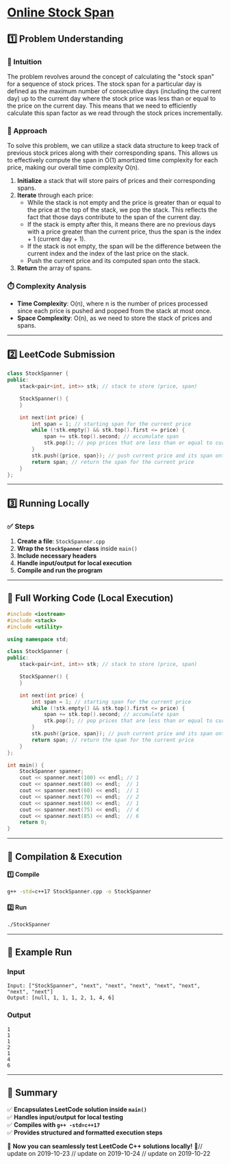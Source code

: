 # **[Online Stock Span](https://leetcode.com/problems/online-stock-span/description/)**  

## **1️⃣ Problem Understanding**  
### **📌 Intuition**  
The problem revolves around the concept of calculating the "stock span" for a sequence of stock prices. The stock span for a particular day is defined as the maximum number of consecutive days (including the current day) up to the current day where the stock price was less than or equal to the price on the current day. This means that we need to efficiently calculate this span factor as we read through the stock prices incrementally. 

### **🚀 Approach**  
To solve this problem, we can utilize a stack data structure to keep track of previous stock prices along with their corresponding spans. This allows us to effectively compute the span in O(1) amortized time complexity for each price, making our overall time complexity O(n).

1. **Initialize** a stack that will store pairs of prices and their corresponding spans.
2. **Iterate** through each price:
   - While the stack is not empty and the price is greater than or equal to the price at the top of the stack, we pop the stack. This reflects the fact that those days contribute to the span of the current day.
   - If the stack is empty after this, it means there are no previous days with a price greater than the current price, thus the span is the index + 1 (current day + 1).
   - If the stack is not empty, the span will be the difference between the current index and the index of the last price on the stack.
   - Push the current price and its computed span onto the stack.
3. **Return** the array of spans.

### **⏱️ Complexity Analysis**  
- **Time Complexity**: O(n), where n is the number of prices processed since each price is pushed and popped from the stack at most once.
- **Space Complexity**: O(n), as we need to store the stack of prices and spans.

---  

## **2️⃣ LeetCode Submission**  
```cpp
class StockSpanner {
public:
    stack<pair<int, int>> stk; // stack to store (price, span)

    StockSpanner() {
    }

    int next(int price) {
        int span = 1; // starting span for the current price
        while (!stk.empty() && stk.top().first <= price) {
            span += stk.top().second; // accumulate span
            stk.pop(); // pop prices that are less than or equal to current price
        }
        stk.push({price, span}); // push current price and its span onto the stack
        return span; // return the span for the current price
    }
};
```  

---  

## **3️⃣ Running Locally**  
### **✅ Steps**  
1. **Create a file**: `StockSpanner.cpp`  
2. **Wrap the `StockSpanner` class** inside `main()`  
3. **Include necessary headers**  
4. **Handle input/output for local execution**  
5. **Compile and run the program**  

---  

## **📝 Full Working Code (Local Execution)**  
```cpp
#include <iostream>
#include <stack>
#include <utility>

using namespace std;

class StockSpanner {
public:
    stack<pair<int, int>> stk; // stack to store (price, span)

    StockSpanner() {
    }

    int next(int price) {
        int span = 1; // starting span for the current price
        while (!stk.empty() && stk.top().first <= price) {
            span += stk.top().second; // accumulate span
            stk.pop(); // pop prices that are less than or equal to current price
        }
        stk.push({price, span}); // push current price and its span onto the stack
        return span; // return the span for the current price
    }
};

int main() {
    StockSpanner spanner;
    cout << spanner.next(100) << endl; // 1
    cout << spanner.next(80) << endl;  // 1
    cout << spanner.next(60) << endl;  // 1
    cout << spanner.next(70) << endl;  // 2
    cout << spanner.next(60) << endl;  // 1
    cout << spanner.next(75) << endl;  // 4
    cout << spanner.next(85) << endl;  // 6
    return 0;
}
```  

---  

## **🔧 Compilation & Execution**  
#### **1️⃣ Compile**  
```bash
g++ -std=c++17 StockSpanner.cpp -o StockSpanner
```  

#### **2️⃣ Run**  
```bash
./StockSpanner
```  

---  

## **🎯 Example Run**  
### **Input**  
```
Input: ["StockSpanner", "next", "next", "next", "next", "next", "next", "next"]
Output: [null, 1, 1, 1, 2, 1, 4, 6]
```  
### **Output**  
```
1
1
1
2
1
4
6
```  

---  

## **📌 Summary**  
✅ **Encapsulates LeetCode solution inside `main()`**  
✅ **Handles input/output for local testing**  
✅ **Compiles with `g++ -std=c++17`**  
✅ **Provides structured and formatted execution steps**  

🚀 **Now you can seamlessly test LeetCode C++ solutions locally!** 🚀// update on 2019-10-23
// update on 2019-10-24
// update on 2019-10-22
